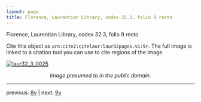 ```yaml
---
layout: page
title: Florence, Laurentian Library, codex 32.3, folio 9 recto
---
```


Florence, Laurentian Library, codex 32.3, folio 9 recto

Cite this object as `urn:cite2:citelaur:laur32pages.v1:9r`.  The full image is linked to a citation tool you can use to cite regions of the image.

[![laur32_3_0025](http://www.homermultitext.org/iipsrv?IIIF=/project/homer/pyramidal/deepzoom/citelaur/laur32imgs/v1/laur32_3_0025.tif/full/800,/0/default.jpg)](http://www.homermultitext.org/ict2/?urn=urn:cite2:citelaur:laur32imgs.v1:laur32_3_0025) 

<p style="text-align: center; font-style: italic;">Image presumed to in the public domain.</p>

---

previous: [8v](../8v/) | next: [9v](../9v/)
